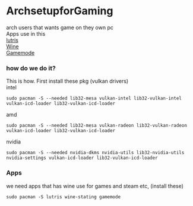 # ArchsetupforGaming
arch users that wants game on they own pc<br/>
Apps use in this<br/>
[lutris](https://lutris.net/about) <br/>
[Wine](https://www.winehq.org/about) <br/>
[Gamemode](https://github.com/FeralInteractive/gamemode) <br/>
### how do we do it?
This is how. First install these pkg (vulkan drivers)<br/>
intel
```
sudo pacman -S --needed lib32-mesa vulkan-intel lib32-vulkan-intel vulkan-icd-loader lib32-vulkan-icd-loader
``` 
amd
```
sudo pacman -S --needed lib32-mesa vulkan-radeon lib32-vulkan-radeon vulkan-icd-loader lib32-vulkan-icd-loader
```
nvidia
```
sudo pacman -S --needed nvidia-dkms nvidia-utils lib32-nvidia-utils nvidia-settings vulkan-icd-loader lib32-vulkan-icd-loader
```
### Apps
we need apps that has wine use for games and steam etc, (install these)<br/>
```
sudo pacman -S lutris wine-stating gamemode 
```
